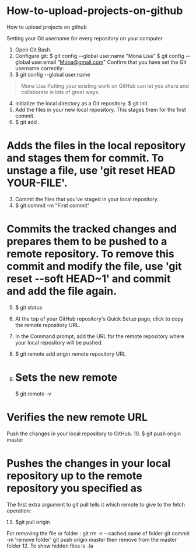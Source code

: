 # How-to-upload-projects-on-github
How to upload projects on github

Setting your Git username for every repository on your computer
1.	Open Git Bash.
2.	Configure git:
$ git config --global user.name "Mona Lisa"
$ git config --global user.email "Mona@gmail.com"
Confirm that you have set the Git username correctly:
3.	$ git config --global user.name
> Mona Lisa
Putting your existing work on GitHub can let you share and collaborate in lots of great ways.
4.	Initialize the local directory as a Git repository.
$ git init
1.	Add the files in your new local repository. This stages them for the first commit.
2.	$ git add .
# Adds the files in the local repository and stages them for commit. To unstage a file, use 'git reset HEAD YOUR-FILE'.
3.	Commit the files that you've staged in your local repository.
4.	$ git commit -m "First commit"
# Commits the tracked changes and prepares them to be pushed to a remote repository. To remove this commit and modify the file, use 'git reset --soft HEAD~1' and commit and add the file again.
5.	$ git status
6.	At the top of your GitHub repository's Quick Setup page, click  to copy the remote repository URL.
  
7.	In the Command prompt, add the URL for the remote repository where your local repository will be pushed.
8.	$ git remote add origin remote repository URL
9.	# Sets the new remote
      $ git remote -v
# Verifies the new remote URL
Push the changes in your local repository to GitHub.
10.	$ git push origin master
# Pushes the changes in your local repository up to the remote repository you specified as

The first extra argument to git pull tells it which remote to give to the fetch operation:

 11.  $git pull origin
 
 For removing the file or folder :
 git rm -r --cached name of folder
 git commit -m 'remove folder'
 git push origin master
 then remove from the master folder
12. To show hidden files
  ls -la


